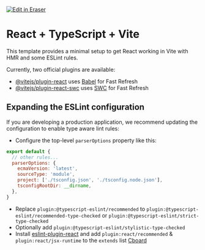 <p><a target="_blank" href="https://app.eraser.io/workspace/d3yJhopaXI02qmOvw51k" id="edit-in-eraser-github-link"><img alt="Edit in Eraser" src="https://firebasestorage.googleapis.com/v0/b/second-petal-295822.appspot.com/o/images%2Fgithub%2FOpen%20in%20Eraser.svg?alt=media&amp;token=968381c8-a7e7-472a-8ed6-4a6626da5501"></a></p>

# React + TypeScript + Vite
This template provides a minimal setup to get React working in Vite with HMR and some ESLint rules.

Currently, two official plugins are available:

- [﻿@vitejs/plugin-react](https://github.com/vitejs/vite-plugin-react/blob/main/packages/plugin-react/README.md)  uses [﻿Babel](https://babeljs.io/)  for Fast Refresh
- [﻿@vitejs/plugin-react-swc](https://github.com/vitejs/vite-plugin-react-swc)  uses [﻿SWC](https://swc.rs/)  for Fast Refresh
## Expanding the ESLint configuration
If you are developing a production application, we recommend updating the configuration to enable type aware lint rules:

- Configure the top-level `parserOptions`  property like this:
```js
export default {
  // other rules...
  parserOptions: {
    ecmaVersion: 'latest',
    sourceType: 'module',
    project: ['./tsconfig.json', './tsconfig.node.json'],
    tsconfigRootDir: __dirname,
  },
}
```
- Replace `plugin:@typescript-eslint/recommended`  to `plugin:@typescript-eslint/recommended-type-checked`  or `plugin:@typescript-eslint/strict-type-checked`  
- Optionally add `plugin:@typescript-eslint/stylistic-type-checked`  
- Install [﻿eslint-plugin-react](https://github.com/jsx-eslint/eslint-plugin-react)  and add `plugin:react/recommended`  & `plugin:react/jsx-runtime`  to the `extends`  list
[﻿Cboard](https://app.eraser.io/workspace/gwm29RUpml5dJkjyAxxM) 


<!--- Eraser file: https://app.eraser.io/workspace/d3yJhopaXI02qmOvw51k --->